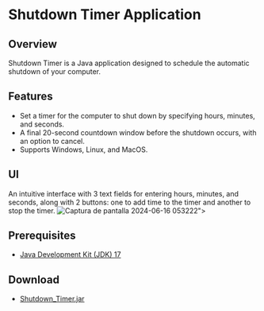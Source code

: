 # Shutdown Timer Application

## Overview

Shutdown Timer is a Java application designed to schedule the automatic shutdown of your computer.

## Features

- Set a timer for the computer to shut down by specifying hours, minutes, and seconds.
- A final 20-second countdown window before the shutdown occurs, with an option to cancel.
- Supports Windows, Linux, and MacOS.

## UI

An intuitive interface with 3 text fields for entering hours, minutes, and seconds, along with 2 buttons: one to add
time to the timer and another to stop the timer.
![Captura de pantalla 2024-06-16 053222](https://github.com/AdriMartinN/Shutdown_Timer/assets/129053227/3fd1b0f5-3df6-4903-a585-4f0c4ea19dcc)">

## Prerequisites

- [Java Development Kit (JDK) 17](https://www.oracle.com/java/technologies/javase/jdk17-archive-downloads.html)

## Download

- [Shutdown_Timer.jar](https://github.com/AdriMartinN/Shutdown_Timer/releases/download/1.0.0/Shutdown_Timer.jar)
